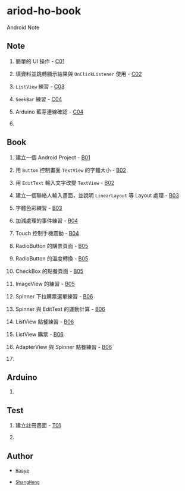 # ariod-ho-book

Android Note


## Note

1. 簡單的 UI 操作 - [C01](https://github.com/CodeMercs/ariod-ho-book/blob/master/Note/C01.md)

2. 填資料並跳轉顯示結果與 `OnClickListener` 使用 - [C02](https://github.com/CodeMercs/ariod-ho-book/blob/master/Note/C02.md)

3. `ListView` 練習 - [C03](https://github.com/CodeMercs/ariod-ho-book/blob/master/Note/C03.md)

4. `SeekBar` 練習 - [C04](https://github.com/CodeMercs/ariod-ho-book/blob/master/Note/C04.md)

5. Arduino 藍芽連線確認 - [C04](https://github.com/CodeMercs/ariod-ho-book/blob/master/Note/C04.md)

6.


## Book

1. 建立一個 Android Project - [B01](https://github.com/CodeMercs/ariod-ho-book/blob/master/Note/B01.md)

2. 用 `Button` 控制畫面 `TextView` 的字體大小 - [B02](https://github.com/CodeMercs/ariod-ho-book/blob/master/Note/B02.md)

3. 用 `EditText` 輸入文字改變 `TextView` - [B02](https://github.com/CodeMercs/ariod-ho-book/blob/master/Note/B02.md)

4. 建立一個聯絡人輸入畫面，並說明 `LinearLayout` 等 Layout 處理 - [B03](https://github.com/CodeMercs/ariod-ho-book/blob/master/Note/B03.md)

5. 字體色彩練習 - [B03](https://github.com/CodeMercs/ariod-ho-book/blob/master/Note/B03.md)

6. 加減處理的事件練習 - [B04](https://github.com/CodeMercs/ariod-ho-book/blob/master/Note/B04.md)

7. Touch 控制手機震動 - [B04](https://github.com/CodeMercs/ariod-ho-book/blob/master/Note/B04.md)
 
8. RadioButton 的購票頁面 - [B05](https://github.com/CodeMercs/ariod-ho-book/blob/master/Note/B05.md)

9. RadioButton 的溫度轉換 - [B05](https://github.com/CodeMercs/ariod-ho-book/blob/master/Note/B05.md)

10. CheckBox 的點餐頁面 - [B05](https://github.com/CodeMercs/ariod-ho-book/blob/master/Note/B05.md)

11. ImageView 的練習 - [B05](https://github.com/CodeMercs/ariod-ho-book/blob/master/Note/B05.md)

12. Spinner 下拉購票選單練習 - [B06](https://github.com/CodeMercs/ariod-ho-book/blob/master/Note/B06.md)

13. Spinner 與 EditText 的運動計算 - [B06](https://github.com/CodeMercs/ariod-ho-book/blob/master/Note/B06.md)

14. ListView 點餐練習 - [B06](https://github.com/CodeMercs/ariod-ho-book/blob/master/Note/B06.md)

15. ListView 購票 - [B06](https://github.com/CodeMercs/ariod-ho-book/blob/master/Note/B06.md)

16. AdapterView 與 Spinner 點餐練習 - [B06](https://github.com/CodeMercs/ariod-ho-book/blob/master/Note/B06.md)

17.


## Arduino

1.


## Test

1. 建立註冊畫面 - [T01](https://github.com/CodeMercs/ariod-ho-book/blob/master/Note/T01.md)

2.


## Author

- [`Haoye`](https://kancheng.github.io/)

- [`ShangHong`](https://github.com/ShangHong-CAI)
